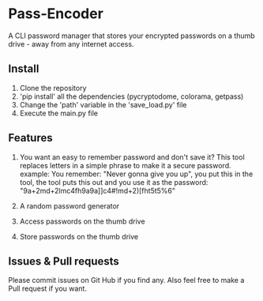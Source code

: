 # Pass-Encoder
A CLI password manager that stores your encrypted passwords on a thumb drive - away from any internet access.

## Install
1. Clone the repository
2. 'pip install' all the dependencies (pycryptodome, colorama, getpass)
3. Change the 'path' variable in the 'save_load.py' file
4. Execute the main.py file

## Features
1. You want an easy to remember password and don't save it? This tool replaces letters in a simple phrase to make it a secure password. example:
 You remember: "Never gonna give you up",
 you put this in the tool,
 the tool puts this out and you use it as the password:
 "9a+2md+2lmc4fh9a9a]]c4#!md+2)[fht5t5%6"

2. A random password generator

3. Access passwords on the thumb drive

4. Store passwords on the thumb drive
## Issues & Pull requests
Please commit issues on Git Hub if you find any. Also feel free to make a Pull request if you want.